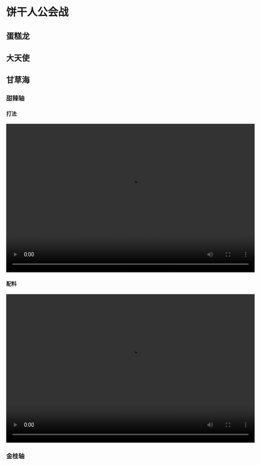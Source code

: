 # 饼干人公会战

## 蛋糕龙

### 


## 大天使

### 

## 甘草海

### 甜辣轴
#### 打法

<video width="670" height="400" controls>  
    <source src="/video/甘草海甜辣轴打法.mp4" type="video/mp4">  
    Your browser does not support the video tag.  
</video>  

#### 配料

<video width="670" height="400" controls>  
    <source src="/video/甘草海甜辣轴配料.mp4" type="video/mp4">  
    Your browser does not support the video tag.  
</video>  

### 金桂轴
